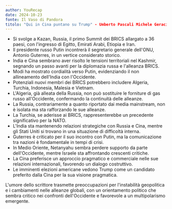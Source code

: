 ```yaml
---
author: YouRecap
date: 2024-10-23
fonte: Il Vaso di Pandora
titolo: "Qui in Cina puntano su Trump" - Umberto Pascali Michele Geraci Salvo Ardizzone
---
```


- Si svolge a Kazan, Russia, il primo Summit dei BRICS allargato a 36 paesi, con l'ingresso di Egitto, Emirati Arabi, Etiopia e Iran.
- Il presidente russo Putin incontrerà il segretario generale dell'ONU, Antonio Guterres, in un vertice considerato storico.
- India e Cina sembrano aver risolto le tensioni territoriali nel Kashmir, segnando un passo avanti per la diplomazia russa e l'alleanza BRICS.
- Modi ha mostrato cordialità verso Putin, evidenziando il non allineamento dell'India con l'Occidente.
- Potenziali nuovi membri dei BRICS potrebbero includere Algeria, Turchia, Indonesia, Malesia e Vietnam.
- L'Algeria, già alleata della Russia, non può sostituire le forniture di gas russo all'Occidente, confermando la continuità delle alleanze.
- La Russia, contrariamente a quanto riportato dai media mainstream, non è isolata ma sta rafforzando le sue alleanze.
- La Turchia, se aderisse ai BRICS, rappresenterebbe un precedente significativo per la NATO.
- L'India sta mantenendo relazioni strategiche con Russia e Cina, mentre gli Stati Uniti si trovano in una situazione di difficoltà interna.
- Guterres è criticato per il suo incontro con Putin, ma la comunicazione tra nazioni è fondamentale in tempi di crisi.
- In Medio Oriente, Netanyahu sembra perdere supporto da parte dell'Occidente, mentre Israele sta affrontando crescenti critiche.
- La Cina preferisce un approccio pragmatico e commerciale nelle sue relazioni internazionali, favorendo un dialogo costruttivo.
- Le imminenti elezioni americane vedono Trump come un candidato preferito dalla Cina per la sua visione pragmatica.

L'umore dello scrittore trasmette preoccupazioni per l'instabilità geopolitica e i cambiamenti nelle alleanze globali, con un orientamento politico che sembra critico nei confronti dell'Occidente e favorevole a un multipolarismo emergente.
